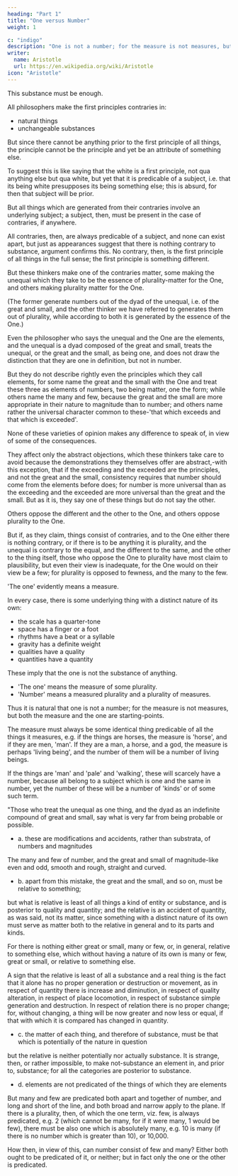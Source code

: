 ```yaml
---
heading: "Part 1"
title: "One versus Number"
weight: 1

c: "indigo"
description: "One is not a number; for the measure is not measures, but both the measure and the one are starting-points"
writer:
  name: Aristotle 
  url: https://en.wikipedia.org/wiki/Aristotle
icon: "Aristotle"
---
```




This substance must be enough. 

All philosophers make the first principles contraries in:
- natural things
- unchangeable substances

But since there cannot be anything prior to the first principle of all things, the principle cannot be the principle and yet be an attribute of something else.

To suggest this is like saying that the white is a first principle, not qua anything else but qua white, but yet that it is predicable of a subject, i.e. that its being white presupposes its being something else; this is absurd, for then that subject will be prior. 

But all things which are generated from their contraries involve an underlying subject; a subject, then, must be present in the case of contraries, if anywhere. 

All contraries, then, are always predicable of a subject, and none can exist apart, but just as appearances suggest that there is nothing contrary to substance, argument confirms this. No contrary, then, is the first principle of all things in the full sense; the first principle is something different.

But these thinkers make one of the contraries matter, some making the unequal which they take to be the essence of plurality-matter for the One, and others making plurality matter for the One. 

(The former generate numbers out of the dyad of the unequal, i.e. of the great and small, and the other thinker we have referred to generates them out of plurality, while according to both it is generated by the essence of the One.) 

Even the philosopher who says the unequal and the One are the elements, and the unequal is a dyad composed of the great and small, treats the unequal, or the great and the small, as being one, and does not draw the distinction that they are one in definition, but not in number. 

But they do not describe rightly even the principles which they call elements, for some name the great and the small with the One and treat these three as elements of numbers, two being matter, one the form; while others name the many and few, because the great and the small are more appropriate in their nature to magnitude than to number; and others name rather the universal character common to these-'that which exceeds and that which is exceeded'. 

None of these varieties of opinion makes any difference to speak of, in view of some of the consequences.

They affect only the abstract objections, which these thinkers take care to avoid because the demonstrations they themselves offer are abstract,-with this exception, that if the exceeding and the exceeded are the principles, and not the great and the small, consistency requires that number should come from the elements before does; for number is more universal than as the exceeding and the exceeded are more universal than the great and the small. But as it is, they say one of these things but do not say the other. 

Others oppose the different and the other to the One, and others oppose plurality to the One. 

But if, as they claim, things consist of contraries, and to the One either there is nothing contrary, or if there is to be anything it is plurality, and the unequal is contrary to the equal, and the different to the same, and the other to the thing itself, those who oppose the One to plurality have most claim to plausibility, but even their view is inadequate, for the One would on their view be a few; for plurality is opposed to fewness, and the many to the few.

'The one' evidently means a measure. 

In every case, there is some underlying thing with a distinct nature of its own:
- the scale has a quarter-tone
- space has a finger or a foot
- rhythms have a beat or a syllable
- gravity has a definite weight
- qualities have a quality
- quantities have a quantity 

<!-- (and the measure is indivisible, in the former case in kind, and in the latter to the sense); -->

These imply that the one is not the substance of anything. 
- 'The one' means the measure of some plurality.
- 'Number' means a measured plurality and a plurality of measures. 

Thus it is natural that one is not a number; for the measure is not measures, but both the measure and the one are starting-points.

The measure must always be some identical thing predicable of all the things it measures, e.g. if the things are horses, the measure is 'horse', and if they are men, 'man'. If they are a man, a horse, and a god, the measure is perhaps 'living being', and the number of them will be a number of living beings. 

If the things are 'man' and 'pale' and 'walking', these will scarcely have a number, because all belong to a subject which is one and the same in number, yet the number of these will be a number of 'kinds' or of some such term.

"Those who treat the unequal as one thing, and the dyad as an indefinite compound of great and small, say what is very far from being probable or possible. 

- a. these are modifications and accidents, rather than substrata, of numbers and magnitudes

The many and few of number, and the great and small of magnitude-like even and odd, smooth and rough, straight and curved. 

- b. apart from this mistake, the great and the small, and so on, must be relative to something; 

but what is relative is least of all things a kind of entity or substance, and is posterior to quality and quantity; and the relative is an accident of quantity, as was said, not its matter, since something with a distinct nature of its own must serve as matter both to the relative in general and to its parts and kinds. 

For there is nothing either great or small, many or few, or, in general, relative to something else, which without having a nature of its own is many or few, great or small, or relative to something else.

A sign that the relative is least of all a substance and a real thing is the fact that it alone has no proper generation or destruction or movement, as in respect of quantity there is increase and diminution, in respect of quality alteration, in respect of place locomotion, in respect of substance simple generation and destruction. In respect of relation there is no proper change; for, without changing, a thing will be now greater and now less or equal, if that with which it is compared has changed in quantity. 

- c. the matter of each thing, and therefore of substance, must be that which is potentially of the nature in question

but the relative is neither potentially nor actually substance. It is strange, then, or rather impossible, to make not-substance an element in, and prior to, substance; for all the categories are posterior to substance.

- d. elements are not predicated of the things of which they are elements

But many and few are predicated both apart and together of number, and long and short of the line, and both broad and narrow apply to the plane. If there is a plurality, then, of which the one term, viz. few, is always predicated, e.g. 2 (which cannot be many, for if it were many, 1 would be few), there must be also one which is absolutely many, e.g. 10 is many (if there is no number which is greater than 10), or 10,000.

How then, in view of this, can number consist of few and many? Either both ought to be predicated of it, or neither; but in fact only the one or the other is predicated.
